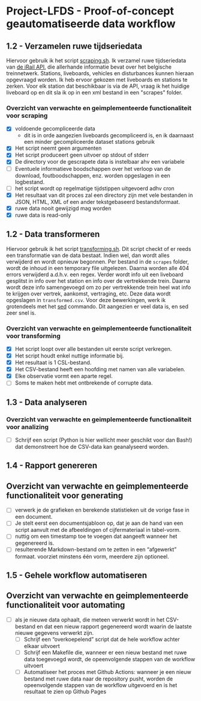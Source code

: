 # Project-LFDS - Proof-of-concept geautomatiseerde data workflow

## 1.2 - Verzamelen ruwe tijdseriedata

Hiervoor gebruik ik het script [scraping.sh](scripts/scraping.sh). Ik verzamel ruwe tijdseriedata van [de iRail API](https://docs.irail.be/#top), die allerhande informatie bevat over het belgische treinnetwerk. Stations, liveboards, vehicles en disturbances kunnen hieraan opgevraagd worden. Ik heb ervoor gekozen met liveboards en stations te zerken. Voor elk station dat beschikbaar is via de API, vraag ik het huidige liveboard op en dit sla ik op in een xml bestand in een "scrapes" folder.

### Overzicht van verwachte en geimplementeerde functionaliteit voor scraping

- [x] voldoende gecompliceerde data
  - dit is in orde aangezien liveboards gecompliceerd is, en ik daarnaast een minder gecompliceerde dataset stations gebruik
- [x] Het script neemt geen argumenten
- [x] Het script produceert geen uitvoer op stdout of stderr
- [x] De directory voor de gescrapete data is instelbaar ahv een variabele
- [ ] Eventuele informatieve boodschappen over het verloop van de download, foutboodschappen, enz. worden opgeslagen in een logbestand.
- [ ] het script wordt op regelmatige tijdstippen uitgevoerd adhv cron
- [x] Het resultaat van dit proces zal een directory zijn met vele bestanden in JSON, HTML, XML of een ander tekstgebaseerd bestandsformaat.
- [x]  ruwe data nooit gewijzigd mag worden
  - [x] ruwe data is read-only

## 1.2 - Data transformeren

Hiervoor gebruik ik het script [transforming.sh](scripts/transforming.sh). Dit script checkt of er reeds een transformatie van de data bestaat. Indien wel, dan wordt alles verwijderd en wordt opnieuw begonnen. Per bestand in de `scrapes` folder, wordt de inhoud in een temporary file uitgelezen. Daarna worden alle 404 errors verwijderd a.d.h.v. een regex. Verder wordt info uit een liveboard gesplitst in info over het station en info over de vertrekkende trein. Daarna wordt deze info samengevoegd om zo per vertrekkende trein heel wat info te krijgen over vertrek, aankomst, vertraging, etc. Deze data wordt opgeslagen in `transformed.csv`. Voor deze bewerkingen, werk ik grotendeels met het [sed](https://www.gnu.org/software/sed/manual/sed.html) commando. Dit aangezien er veel data is, en sed zeer snel is.

### Overzicht van verwachte en geimplementeerde functionaliteit voor transforming

- [x] Het script loopt over alle bestanden uit eerste script verkregen.
- [x] Het script houdt enkel nuttige informatie bij.
- [x] Het resultaat is 1 CSL-bestand.
- [x] Het CSV-bestand heeft een hoofding met namen van alle variabelen.
- [x] Elke observatie vormt een aparte regel.
- [ ] Soms te maken hebt met ontbrekende of corrupte data.

## 1.3 - Data analyseren

### Overzicht van verwachte en geimplementeerde functionaliteit voor analizing

- [ ] Schrijf een script (Python is hier wellicht meer geschikt voor dan Bash!) dat demonstreert hoe de CSV-data kan geanalyseerd worden.

## 1.4 - Rapport genereren

## Overzicht van verwachte en geimplementeerde functionaliteit voor generating

- [ ] verwerk je de grafieken en berekende statistieken uit de vorige fase in een document.
- [ ] Je stelt eerst een documentsjabloon op, dat je aan de hand van een script aanvult met de afbeeldingen of cijfermateriaal in tabel-vorm.
- [ ] nuttig om een timestamp toe te voegen dat aangeeft wanneer het gegenereerd is.
- [ ] resulterende Markdown-bestand om te zetten in een “afgewerkt” formaat. voorziet minstens één vorm, meerdere zijn optioneel.

## 1.5 - Gehele workflow automatiseren

## Overzicht van verwachte en geimplementeerde functionaliteit voor automating

- [ ] als je nieuwe data ophaalt, die meteen verwerkt wordt in het CSV-bestand en dat een nieuw rapport gegenereerd wordt waarin de laatste nieuwe gegevens verwerkt zijn.
  - [ ] Schrijf een “overkoepelend” script dat de hele workflow achter elkaar uitvoert
  - [ ] Schrijf een Makefile die, wanneer er een nieuw bestand met ruwe data toegevoegd wordt, de opeenvolgende stappen van de workflow uitvoert
  - [ ] Automatiseer het proces met Github Actions: wanneer je een nieuw bestand met ruwe data naar de repository pusht, worden de opeenvolgende stappen van de workflow uitgevoerd en is het resultaat te zien op Github Pages
